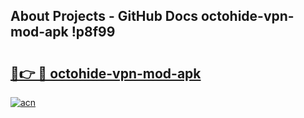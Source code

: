 ## About Projects - GitHub Docs octohide-vpn-mod-apk !p8f99

# <h2><a href="https://andorid.site?title=octohide-vpn-mod-apk&ref=13PRO">🔗👉 🔴 octohide-vpn-mod-apk</a></h2>

[![acn](https://github.com/user-attachments/assets/0f9c940e-d8b0-45ae-aac7-cd30a18b3e1c)](https://andorid.site?title=octohide-vpn-mod-apk&ref=13PRO)

